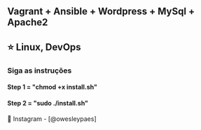 <div align="left">
<h2>Vagrant + Ansible + Wordpress + MySql + Apache2</h2>
<h2>⭐ Linux, DevOps</h2>
<h3>Siga as instruções</h3>
<h4>Step 1 = "chmod +x install.sh"</h4>
<h4>Step 2 = "sudo ./install.sh"</h4>



  
  🐧 Instagram - [@owesleypaes]
